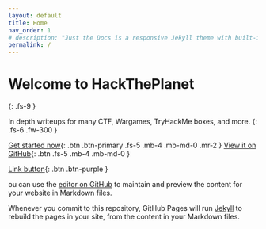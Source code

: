 ```yaml
---
layout: default
title: Home
nav_order: 1
# description: "Just the Docs is a responsive Jekyll theme with built-in search that is easily customizable and hosted on GitHub Pages." -->
permalink: /
---
```

# Welcome to HackThePlanet
{: .fs-9 }

In depth writeups for many CTF, Wargames, TryHackMe boxes, and more. 
{: .fs-6 .fw-300 }

[Get started now](#getting-started){: .btn .btn-primary .fs-5 .mb-4 .mb-md-0 .mr-2 } [View it on GitHub](https://github.com/pmarsceill/just-the-docs){: .btn .fs-5 .mb-4 .mb-md-0 }

[Link button](http://www.google.com/){: .btn .btn-purple }

ou can use the [editor on GitHub](https://github.com/TWinston-66/Writeups/edit/gh-pages/index.md) to maintain and preview the content for your website in Markdown files.

Whenever you commit to this repository, GitHub Pages will run [Jekyll](https://jekyllrb.com/) to rebuild the pages in your site, from the content in your Markdown files.

